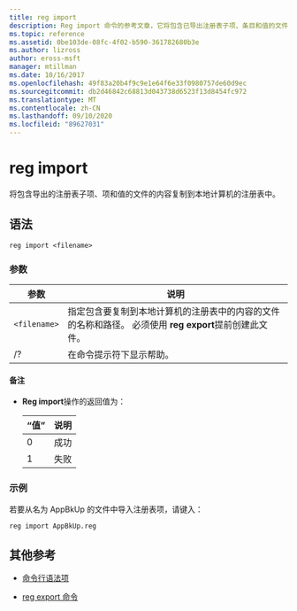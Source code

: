 ```yaml
---
title: reg import
description: Reg import 命令的参考文章，它将包含已导出注册表子项、条目和值的文件的内容复制到本地计算机的注册表中。
ms.topic: reference
ms.assetid: 0be103de-08fc-4f02-b590-361782680b3e
ms.author: lizross
author: eross-msft
manager: mtillman
ms.date: 10/16/2017
ms.openlocfilehash: 49f83a20b4f9c9e1e64f6e33f0980757de60d9ec
ms.sourcegitcommit: db2d46842c68813d043738d6523f13d8454fc972
ms.translationtype: MT
ms.contentlocale: zh-CN
ms.lasthandoff: 09/10/2020
ms.locfileid: "89627031"
---
```

# <a name="reg-import"></a>reg import

将包含导出的注册表子项、项和值的文件的内容复制到本地计算机的注册表中。

## <a name="syntax"></a>语法

```
reg import <filename>
```

### <a name="parameters"></a>参数

| 参数 | 说明 |
|--|--|
| `<filename>` | 指定包含要复制到本地计算机的注册表中的内容的文件的名称和路径。 必须使用 **reg export**提前创建此文件。 |
| /? | 在命令提示符下显示帮助。 |

#### <a name="remarks"></a>备注

- **Reg import**操作的返回值为：

    | “值” | 说明 |
    |--|--|
    | 0 | 成功 |
    | 1 | 失败 |

### <a name="examples"></a>示例

若要从名为 AppBkUp 的文件中导入注册表项，请键入：

```
reg import AppBkUp.reg
```

## <a name="additional-references"></a>其他参考

- [命令行语法项](command-line-syntax-key.md)

- [reg export 命令](reg-export.md)
